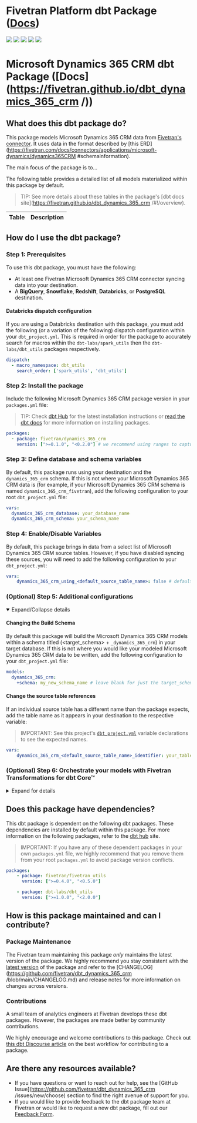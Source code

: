 # Fivetran Platform dbt Package ([Docs](https://fivetran.github.io/dbt_fivetran_log/))

<p align="left">
    <a alt="License"
        href="https://github.com/fivetran/dbt_fivetran_log/blob/main/LICENSE">
        <img src="https://img.shields.io/badge/License-Apache%202.0-blue.svg" /></a>
    <a alt="dbt-core">
        <img src="https://img.shields.io/badge/dbt_Core™_version->=1.3.0_<2.0.0-orange.svg" /></a>
    <a alt="Maintained?">
        <img src="https://img.shields.io/badge/Maintained%3F-yes-green.svg" /></a>
    <a alt="PRs">
        <img src="https://img.shields.io/badge/Contributions-welcome-blueviolet" /></a>
    <a alt="Fivetran Quickstart Compatible"
        href="https://fivetran.com/docs/transformations/dbt/quickstart">
        <img src="https://img.shields.io/badge/Fivetran_Quickstart_Compatible%3F-yes-green.svg" /></a>
</p>

# Microsoft Dynamics 365 CRM dbt Package ([Docs](https://fivetran.github.io/dbt_dynamics_365_crm /))

## What does this dbt package do?

This package models Microsoft Dynamics 365 CRM data from [Fivetran's connector](https://fivetran.com/docs/connectors/applications/microsoft-dynamics/dynamics365CRM ). It uses data in the format described by [this ERD](https://fivetran.com/docs/connectors/applications/microsoft-dynamics/dynamics365CRM #schemainformation).

The main focus of the package is to...

<!--section="salesforce_marketing_cloud_transformation_model"-->
The following table provides a detailed list of all models materialized within this package by default.
> TIP: See more details about these tables in the package's [dbt docs site](https://fivetran.github.io/dbt_dynamics_365_crm /#!/overview).

| **Table** | **Description**|
| --------- | -------------- |

<!--section-end-->

## How do I use the dbt package?

### Step 1: Prerequisites
To use this dbt package, you must have the following:

- At least one Fivetran Microsoft Dynamics 365 CRM connector syncing data into your destination.
- A **BigQuery**, **Snowflake**, **Redshift**, **Databricks**, or **PostgreSQL** destination.

#### Databricks dispatch configuration
If you are using a Databricks destination with this package, you must add the following (or a variation of the following) dispatch configuration within your `dbt_project.yml`. This is required in order for the package to accurately search for macros within the `dbt-labs/spark_utils` then the `dbt-labs/dbt_utils` packages respectively.
```yml
dispatch:
  - macro_namespace: dbt_utils
    search_order: ['spark_utils', 'dbt_utils']
```

### Step 2: Install the package
Include the following Microsoft Dynamics 365 CRM package version in your `packages.yml` file:
> TIP: Check [dbt Hub](https://hub.getdbt.com/) for the latest installation instructions or [read the dbt docs](https://docs.getdbt.com/docs/package-management) for more information on installing packages.
```yml
packages:
  - package: fivetran/dynamics_365_crm
    version: [">=0.1.0", "<0.2.0"] # we recommend using ranges to capture non-breaking changes automatically
```

### Step 3: Define database and schema variables

By default, this package runs using your destination and the `dynamics_365_crm` schema. If this is not where your Microsoft Dynamics 365 CRM data is (for example, if your Microsoft Dynamics 365 CRM schema is named `dynamics_365_crm_fivetran`), add the following configuration to your root `dbt_project.yml` file:

```yml
vars:
  dynamics_365_crm_database: your_database_name
  dynamics_365_crm_schema: your_schema_name 
```

### Step 4: Enable/Disable Variables
By default, this package brings in data from a select list of Microsoft Dynamics 365 CRM source tables. However, if you have disabled syncing these sources, you will need to add the following configuration to your `dbt_project.yml`:

```yml
vars:
    dynamics_365_crm_using_<default_source_table_name>: false # default = true
```

### (Optional) Step 5: Additional configurations
<details open><summary>Expand/Collapse details</summary>

#### Changing the Build Schema
By default this package will build the Microsoft Dynamics 365 CRM models within a schema titled (<target_schema> + `_dynamics_365_crm`) in your target database. If this is not where you would like your modeled Microsoft Dynamics 365 CRM data to be written, add the following configuration to your `dbt_project.yml` file:

```yml
models:
  dynamics_365_crm:
    +schema: my_new_schema_name # leave blank for just the target_schema
```

#### Change the source table references
If an individual source table has a different name than the package expects, add the table name as it appears in your destination to the respective variable:

> IMPORTANT: See this project's [`dbt_project.yml`](https://github.com/fivetran/dbt_dynamics_365_crm/blob/main/dbt_project.yml) variable declarations to see the expected names.

```yml
vars:
    dynamics_365_crm_<default_source_table_name>_identifier: your_table_name 
```
</details>

### (Optional) Step 6: Orchestrate your models with Fivetran Transformations for dbt Core™
<details><summary>Expand for details</summary>
<br>

Fivetran offers the ability for you to orchestrate your dbt project through [Fivetran Transformations for dbt Core™](https://fivetran.com/docs/transformations/dbt). Learn how to set up your project for orchestration through Fivetran in our [Transformations for dbt Core setup guides](https://fivetran.com/docs/transformations/dbt#setupguide).
</details>


## Does this package have dependencies?
This dbt package is dependent on the following dbt packages. These dependencies are installed by default within this package. For more information on the following packages, refer to the [dbt hub](https://hub.getdbt.com/) site.
> IMPORTANT: If you have any of these dependent packages in your own `packages.yml` file, we highly recommend that you remove them from your root `packages.yml` to avoid package version conflicts.
    
```yml
packages:
    - package: fivetran/fivetran_utils
      version: [">=0.4.0", "<0.5.0"]

    - package: dbt-labs/dbt_utils
      version: [">=1.0.0", "<2.0.0"]
```
## How is this package maintained and can I contribute?
### Package Maintenance
The Fivetran team maintaining this package _only_ maintains the latest version of the package. We highly recommend you stay consistent with the [latest version](https://hub.getdbt.com/fivetran/salesforce_marketing_cloud/latest/) of the package and refer to the [CHANGELOG](https://github.com/fivetran/dbt_dynamics_365_crm /blob/main/CHANGELOG.md) and release notes for more information on changes across versions.

### Contributions
A small team of analytics engineers at Fivetran develops these dbt packages. However, the packages are made better by community contributions.

We highly encourage and welcome contributions to this package. Check out [this dbt Discourse article](https://discourse.getdbt.com/t/contributing-to-a-dbt-package/657) on the best workflow for contributing to a package.

## Are there any resources available?
- If you have questions or want to reach out for help, see the [GitHub Issue](https://github.com/fivetran/dbt_dynamics_365_crm /issues/new/choose) section to find the right avenue of support for you.
- If you would like to provide feedback to the dbt package team at Fivetran or would like to request a new dbt package, fill out our [Feedback Form](https://www.surveymonkey.com/r/DQ7K7WW).